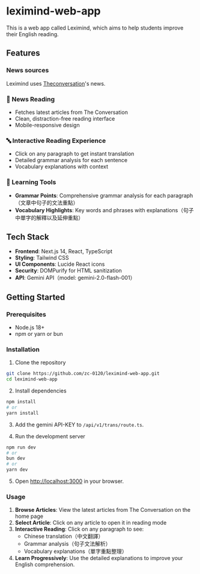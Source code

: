 # leximind-web-app
This is a web app called Leximind, which aims to help students improve their English reading.

## Features

### News sources
Leximind uses [Theconversation](theconversation.com)'s news.

### 📰 News Reading
- Fetches latest articles from The Conversation
- Clean, distraction-free reading interface
- Mobile-responsive design

### 🔤 Interactive Reading Experience
- Click on any paragraph to get instant translation
- Detailed grammar analysis for each sentence
- Vocabulary explanations with context

### 🎯 Learning Tools
- **Grammar Points**: Comprehensive grammar analysis for each paragraph（文章中句子的文法重點）
- **Vocabulary Highlights**: Key words and phrases with explanations（句子中單字的解釋以及延伸重點）

## Tech Stack
- **Frontend**: Next.js 14, React, TypeScript
- **Styling**: Tailwind CSS
- **UI Components**: Lucide React icons
- **Security**: DOMPurify for HTML sanitization
- **API**: Gemini API（model: gemini-2.0-flash-001）

## Getting Started

### Prerequisites
- Node.js 18+
- npm or yarn or bun

### Installation
1. Clone the repository
```bash
git clone https://github.com/zc-0120/leximind-web-app.git
cd leximind-web-app
```

2. Install dependencies
```bash
npm install
# or
yarn install
```

3. Add the gemini API-KEY to `/api/v1/trans/route.ts`.

4. Run the development server
```bash
npm run dev
# or
bun dev
# or
yarn dev
```

5. Open [http://localhost:3000](http://localhost:3000) in your browser.

### Usage
1. **Browse Articles**: View the latest articles from The Conversation on the home page
2. **Select Article**: Click on any article to open it in reading mode
3. **Interactive Reading**: Click on any paragraph to see:
   - Chinese translation（中文翻譯）
   - Grammar analysis（句子文法解析）
   - Vocabulary explanations（單字重點整理）
4. **Learn Progressively**: Use the detailed explanations to improve your English comprehension.
